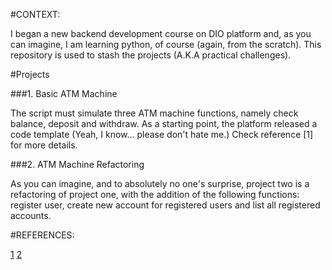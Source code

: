 #CONTEXT:

<p>I began a new backend development course on DIO platform and, as you can imagine, 
I am learning python, of course (again, from the scratch). This repository is
used to stash the projects (A.K.A practical challenges).</p>

#Projects 

###1. Basic ATM Machine

<p>The script must simulate three ATM machine functions,
namely check balance, deposit and withdraw. As a starting point, 
the platform released a code template (Yeah, I know... please don't hate me.)
Check reference [1] for more details.</p>

###2. ATM Machine Refactoring

<p> As you can imagine, and to absolutely no one's surprise, project two is a 
refactoring of project one, with the addition of the following functions: 
register user, create new account for registered users and list all registered accounts.</p>
 
#REFERENCES:

[1](https://github.com/digitalinnovationone/trilha-python-dio/blob/main/00%20-%20Fundamentos/desafio.py)
[2](https://github.com/digitalinnovationone/trilha-python-dio/tree/main)

